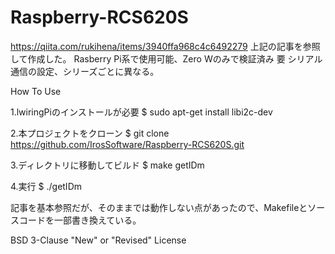 # Raspberry-RCS620S
https://qiita.com/rukihena/items/3940ffa968c4c6492279
上記の記事を参照して作成した。
Rasberry Pi系で使用可能、Zero Wのみで検証済み
要 シリアル通信の設定、シリーズごとに異なる。

How To Use

1.lwiringPiのインストールが必要
$ sudo apt-get install libi2c-dev

2.本プロジェクトをクローン
$ git clone https://github.com/IrosSoftware/Raspberry-RCS620S.git

3.ディレクトリに移動してビルド
$ make getIDm

4.実行
$ ./getIDm

記事を基本参照だが、そのままでは動作しない点があったので、Makefileとソースコードを一部書き換えている。

BSD 3-Clause "New" or "Revised" License
